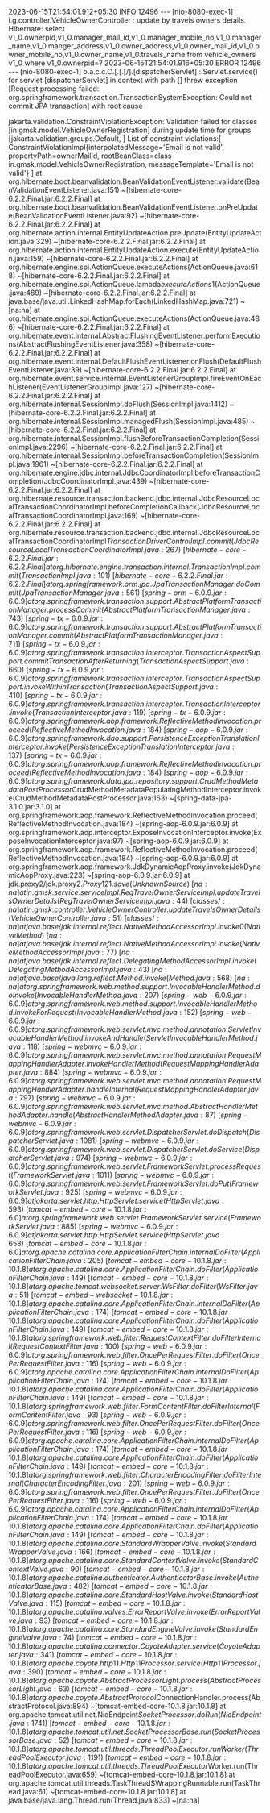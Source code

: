 2023-06-15T21:54:01.912+05:30  INFO 12496 --- [nio-8080-exec-1] i.g.controller.VehicleOwnerController    : update by travels owners details.
Hibernate: select v1_0.ownerpid,v1_0.manager_mail_id,v1_0.manager_mobile_no,v1_0.manager_name,v1_0.manger_address,v1_0.owner_address,v1_0.owner_mail_id,v1_0.owner_mobile_no,v1_0.owner_name,v1_0.travels_name from vehicle_owners v1_0 where v1_0.ownerpid=?
2023-06-15T21:54:01.916+05:30 ERROR 12496 --- [nio-8080-exec-1] o.a.c.c.C.[.[.[/].[dispatcherServlet]    : Servlet.service() for servlet [dispatcherServlet] in context with path [] threw exception [Request processing failed: org.springframework.transaction.TransactionSystemException: Could not commit JPA transaction] with root cause

jakarta.validation.ConstraintViolationException: Validation failed for classes [in.gmsk.model.VehicleOwnerRegistration] during update time for groups [jakarta.validation.groups.Default, ]
List of constraint violations:[
ConstraintViolationImpl{interpolatedMessage='Email is not valid', propertyPath=ownerMailId, rootBeanClass=class in.gmsk.model.VehicleOwnerRegistration, messageTemplate='Email is not valid'}
]
at org.hibernate.boot.beanvalidation.BeanValidationEventListener.validate(BeanValidationEventListener.java:151) ~[hibernate-core-6.2.2.Final.jar:6.2.2.Final]
at org.hibernate.boot.beanvalidation.BeanValidationEventListener.onPreUpdate(BeanValidationEventListener.java:92) ~[hibernate-core-6.2.2.Final.jar:6.2.2.Final]
at org.hibernate.action.internal.EntityUpdateAction.preUpdate(EntityUpdateAction.java:329) ~[hibernate-core-6.2.2.Final.jar:6.2.2.Final]
at org.hibernate.action.internal.EntityUpdateAction.execute(EntityUpdateAction.java:159) ~[hibernate-core-6.2.2.Final.jar:6.2.2.Final]
at org.hibernate.engine.spi.ActionQueue.executeActions(ActionQueue.java:618) ~[hibernate-core-6.2.2.Final.jar:6.2.2.Final]
at org.hibernate.engine.spi.ActionQueue.lambda$executeActions$1(ActionQueue.java:489) ~[hibernate-core-6.2.2.Final.jar:6.2.2.Final]
at java.base/java.util.LinkedHashMap.forEach(LinkedHashMap.java:721) ~[na:na]
at org.hibernate.engine.spi.ActionQueue.executeActions(ActionQueue.java:486) ~[hibernate-core-6.2.2.Final.jar:6.2.2.Final]
at org.hibernate.event.internal.AbstractFlushingEventListener.performExecutions(AbstractFlushingEventListener.java:358) ~[hibernate-core-6.2.2.Final.jar:6.2.2.Final]
at org.hibernate.event.internal.DefaultFlushEventListener.onFlush(DefaultFlushEventListener.java:39) ~[hibernate-core-6.2.2.Final.jar:6.2.2.Final]
at org.hibernate.event.service.internal.EventListenerGroupImpl.fireEventOnEachListener(EventListenerGroupImpl.java:127) ~[hibernate-core-6.2.2.Final.jar:6.2.2.Final]
at org.hibernate.internal.SessionImpl.doFlush(SessionImpl.java:1412) ~[hibernate-core-6.2.2.Final.jar:6.2.2.Final]
at org.hibernate.internal.SessionImpl.managedFlush(SessionImpl.java:485) ~[hibernate-core-6.2.2.Final.jar:6.2.2.Final]
at org.hibernate.internal.SessionImpl.flushBeforeTransactionCompletion(SessionImpl.java:2296) ~[hibernate-core-6.2.2.Final.jar:6.2.2.Final]
at org.hibernate.internal.SessionImpl.beforeTransactionCompletion(SessionImpl.java:1961) ~[hibernate-core-6.2.2.Final.jar:6.2.2.Final]
at org.hibernate.engine.jdbc.internal.JdbcCoordinatorImpl.beforeTransactionCompletion(JdbcCoordinatorImpl.java:439) ~[hibernate-core-6.2.2.Final.jar:6.2.2.Final]
at org.hibernate.resource.transaction.backend.jdbc.internal.JdbcResourceLocalTransactionCoordinatorImpl.beforeCompletionCallback(JdbcResourceLocalTransactionCoordinatorImpl.java:169) ~[hibernate-core-6.2.2.Final.jar:6.2.2.Final]
at org.hibernate.resource.transaction.backend.jdbc.internal.JdbcResourceLocalTransactionCoordinatorImpl$TransactionDriverControlImpl.commit(JdbcResourceLocalTransactionCoordinatorImpl.java:267) ~[hibernate-core-6.2.2.Final.jar:6.2.2.Final]
at org.hibernate.engine.transaction.internal.TransactionImpl.commit(TransactionImpl.java:101) ~[hibernate-core-6.2.2.Final.jar:6.2.2.Final]
at org.springframework.orm.jpa.JpaTransactionManager.doCommit(JpaTransactionManager.java:561) ~[spring-orm-6.0.9.jar:6.0.9]
at org.springframework.transaction.support.AbstractPlatformTransactionManager.processCommit(AbstractPlatformTransactionManager.java:743) ~[spring-tx-6.0.9.jar:6.0.9]
at org.springframework.transaction.support.AbstractPlatformTransactionManager.commit(AbstractPlatformTransactionManager.java:711) ~[spring-tx-6.0.9.jar:6.0.9]
at org.springframework.transaction.interceptor.TransactionAspectSupport.commitTransactionAfterReturning(TransactionAspectSupport.java:660) ~[spring-tx-6.0.9.jar:6.0.9]
at org.springframework.transaction.interceptor.TransactionAspectSupport.invokeWithinTransaction(TransactionAspectSupport.java:410) ~[spring-tx-6.0.9.jar:6.0.9]
at org.springframework.transaction.interceptor.TransactionInterceptor.invoke(TransactionInterceptor.java:119) ~[spring-tx-6.0.9.jar:6.0.9]
at org.springframework.aop.framework.ReflectiveMethodInvocation.proceed(ReflectiveMethodInvocation.java:184) ~[spring-aop-6.0.9.jar:6.0.9]
at org.springframework.dao.support.PersistenceExceptionTranslationInterceptor.invoke(PersistenceExceptionTranslationInterceptor.java:137) ~[spring-tx-6.0.9.jar:6.0.9]
at org.springframework.aop.framework.ReflectiveMethodInvocation.proceed(ReflectiveMethodInvocation.java:184) ~[spring-aop-6.0.9.jar:6.0.9]
at org.springframework.data.jpa.repository.support.CrudMethodMetadataPostProcessor$CrudMethodMetadataPopulatingMethodInterceptor.invoke(CrudMethodMetadataPostProcessor.java:163) ~[spring-data-jpa-3.1.0.jar:3.1.0]
at org.springframework.aop.framework.ReflectiveMethodInvocation.proceed(ReflectiveMethodInvocation.java:184) ~[spring-aop-6.0.9.jar:6.0.9]
at org.springframework.aop.interceptor.ExposeInvocationInterceptor.invoke(ExposeInvocationInterceptor.java:97) ~[spring-aop-6.0.9.jar:6.0.9]
at org.springframework.aop.framework.ReflectiveMethodInvocation.proceed(ReflectiveMethodInvocation.java:184) ~[spring-aop-6.0.9.jar:6.0.9]
at org.springframework.aop.framework.JdkDynamicAopProxy.invoke(JdkDynamicAopProxy.java:223) ~[spring-aop-6.0.9.jar:6.0.9]
at jdk.proxy2/jdk.proxy2.$Proxy121.save(Unknown Source) ~[na:na]
at in.gmsk.service.serviceImpl.RegTravelOwnerServiceImpl.updateTravelsOwnerDetails(RegTravelOwnerServiceImpl.java:44) ~[classes/:na]
at in.gmsk.controller.VehicleOwnerController.updateTravelsOwnerDetails(VehicleOwnerController.java:51) ~[classes/:na]
at java.base/jdk.internal.reflect.NativeMethodAccessorImpl.invoke0(Native Method) ~[na:na]
at java.base/jdk.internal.reflect.NativeMethodAccessorImpl.invoke(NativeMethodAccessorImpl.java:77) ~[na:na]
at java.base/jdk.internal.reflect.DelegatingMethodAccessorImpl.invoke(DelegatingMethodAccessorImpl.java:43) ~[na:na]
at java.base/java.lang.reflect.Method.invoke(Method.java:568) ~[na:na]
at org.springframework.web.method.support.InvocableHandlerMethod.doInvoke(InvocableHandlerMethod.java:207) ~[spring-web-6.0.9.jar:6.0.9]
at org.springframework.web.method.support.InvocableHandlerMethod.invokeForRequest(InvocableHandlerMethod.java:152) ~[spring-web-6.0.9.jar:6.0.9]
at org.springframework.web.servlet.mvc.method.annotation.ServletInvocableHandlerMethod.invokeAndHandle(ServletInvocableHandlerMethod.java:118) ~[spring-webmvc-6.0.9.jar:6.0.9]
at org.springframework.web.servlet.mvc.method.annotation.RequestMappingHandlerAdapter.invokeHandlerMethod(RequestMappingHandlerAdapter.java:884) ~[spring-webmvc-6.0.9.jar:6.0.9]
at org.springframework.web.servlet.mvc.method.annotation.RequestMappingHandlerAdapter.handleInternal(RequestMappingHandlerAdapter.java:797) ~[spring-webmvc-6.0.9.jar:6.0.9]
at org.springframework.web.servlet.mvc.method.AbstractHandlerMethodAdapter.handle(AbstractHandlerMethodAdapter.java:87) ~[spring-webmvc-6.0.9.jar:6.0.9]
at org.springframework.web.servlet.DispatcherServlet.doDispatch(DispatcherServlet.java:1081) ~[spring-webmvc-6.0.9.jar:6.0.9]
at org.springframework.web.servlet.DispatcherServlet.doService(DispatcherServlet.java:974) ~[spring-webmvc-6.0.9.jar:6.0.9]
at org.springframework.web.servlet.FrameworkServlet.processRequest(FrameworkServlet.java:1011) ~[spring-webmvc-6.0.9.jar:6.0.9]
at org.springframework.web.servlet.FrameworkServlet.doPut(FrameworkServlet.java:925) ~[spring-webmvc-6.0.9.jar:6.0.9]
at jakarta.servlet.http.HttpServlet.service(HttpServlet.java:593) ~[tomcat-embed-core-10.1.8.jar:6.0]
at org.springframework.web.servlet.FrameworkServlet.service(FrameworkServlet.java:885) ~[spring-webmvc-6.0.9.jar:6.0.9]
at jakarta.servlet.http.HttpServlet.service(HttpServlet.java:658) ~[tomcat-embed-core-10.1.8.jar:6.0]
at org.apache.catalina.core.ApplicationFilterChain.internalDoFilter(ApplicationFilterChain.java:205) ~[tomcat-embed-core-10.1.8.jar:10.1.8]
at org.apache.catalina.core.ApplicationFilterChain.doFilter(ApplicationFilterChain.java:149) ~[tomcat-embed-core-10.1.8.jar:10.1.8]
at org.apache.tomcat.websocket.server.WsFilter.doFilter(WsFilter.java:51) ~[tomcat-embed-websocket-10.1.8.jar:10.1.8]
at org.apache.catalina.core.ApplicationFilterChain.internalDoFilter(ApplicationFilterChain.java:174) ~[tomcat-embed-core-10.1.8.jar:10.1.8]
at org.apache.catalina.core.ApplicationFilterChain.doFilter(ApplicationFilterChain.java:149) ~[tomcat-embed-core-10.1.8.jar:10.1.8]
at org.springframework.web.filter.RequestContextFilter.doFilterInternal(RequestContextFilter.java:100) ~[spring-web-6.0.9.jar:6.0.9]
at org.springframework.web.filter.OncePerRequestFilter.doFilter(OncePerRequestFilter.java:116) ~[spring-web-6.0.9.jar:6.0.9]
at org.apache.catalina.core.ApplicationFilterChain.internalDoFilter(ApplicationFilterChain.java:174) ~[tomcat-embed-core-10.1.8.jar:10.1.8]
at org.apache.catalina.core.ApplicationFilterChain.doFilter(ApplicationFilterChain.java:149) ~[tomcat-embed-core-10.1.8.jar:10.1.8]
at org.springframework.web.filter.FormContentFilter.doFilterInternal(FormContentFilter.java:93) ~[spring-web-6.0.9.jar:6.0.9]
at org.springframework.web.filter.OncePerRequestFilter.doFilter(OncePerRequestFilter.java:116) ~[spring-web-6.0.9.jar:6.0.9]
at org.apache.catalina.core.ApplicationFilterChain.internalDoFilter(ApplicationFilterChain.java:174) ~[tomcat-embed-core-10.1.8.jar:10.1.8]
at org.apache.catalina.core.ApplicationFilterChain.doFilter(ApplicationFilterChain.java:149) ~[tomcat-embed-core-10.1.8.jar:10.1.8]
at org.springframework.web.filter.CharacterEncodingFilter.doFilterInternal(CharacterEncodingFilter.java:201) ~[spring-web-6.0.9.jar:6.0.9]
at org.springframework.web.filter.OncePerRequestFilter.doFilter(OncePerRequestFilter.java:116) ~[spring-web-6.0.9.jar:6.0.9]
at org.apache.catalina.core.ApplicationFilterChain.internalDoFilter(ApplicationFilterChain.java:174) ~[tomcat-embed-core-10.1.8.jar:10.1.8]
at org.apache.catalina.core.ApplicationFilterChain.doFilter(ApplicationFilterChain.java:149) ~[tomcat-embed-core-10.1.8.jar:10.1.8]
at org.apache.catalina.core.StandardWrapperValve.invoke(StandardWrapperValve.java:166) ~[tomcat-embed-core-10.1.8.jar:10.1.8]
at org.apache.catalina.core.StandardContextValve.invoke(StandardContextValve.java:90) ~[tomcat-embed-core-10.1.8.jar:10.1.8]
at org.apache.catalina.authenticator.AuthenticatorBase.invoke(AuthenticatorBase.java:482) ~[tomcat-embed-core-10.1.8.jar:10.1.8]
at org.apache.catalina.core.StandardHostValve.invoke(StandardHostValve.java:115) ~[tomcat-embed-core-10.1.8.jar:10.1.8]
at org.apache.catalina.valves.ErrorReportValve.invoke(ErrorReportValve.java:93) ~[tomcat-embed-core-10.1.8.jar:10.1.8]
at org.apache.catalina.core.StandardEngineValve.invoke(StandardEngineValve.java:74) ~[tomcat-embed-core-10.1.8.jar:10.1.8]
at org.apache.catalina.connector.CoyoteAdapter.service(CoyoteAdapter.java:341) ~[tomcat-embed-core-10.1.8.jar:10.1.8]
at org.apache.coyote.http11.Http11Processor.service(Http11Processor.java:390) ~[tomcat-embed-core-10.1.8.jar:10.1.8]
at org.apache.coyote.AbstractProcessorLight.process(AbstractProcessorLight.java:63) ~[tomcat-embed-core-10.1.8.jar:10.1.8]
at org.apache.coyote.AbstractProtocol$ConnectionHandler.process(AbstractProtocol.java:894) ~[tomcat-embed-core-10.1.8.jar:10.1.8]
at org.apache.tomcat.util.net.NioEndpoint$SocketProcessor.doRun(NioEndpoint.java:1741) ~[tomcat-embed-core-10.1.8.jar:10.1.8]
at org.apache.tomcat.util.net.SocketProcessorBase.run(SocketProcessorBase.java:52) ~[tomcat-embed-core-10.1.8.jar:10.1.8]
at org.apache.tomcat.util.threads.ThreadPoolExecutor.runWorker(ThreadPoolExecutor.java:1191) ~[tomcat-embed-core-10.1.8.jar:10.1.8]
at org.apache.tomcat.util.threads.ThreadPoolExecutor$Worker.run(ThreadPoolExecutor.java:659) ~[tomcat-embed-core-10.1.8.jar:10.1.8]
at org.apache.tomcat.util.threads.TaskThread$WrappingRunnable.run(TaskThread.java:61) ~[tomcat-embed-core-10.1.8.jar:10.1.8]
at java.base/java.lang.Thread.run(Thread.java:833) ~[na:na]

